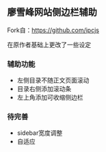 ## 廖雪峰网站侧边栏辅助

Fork自：https://github.com/ipcjs 

在原作者基础上更改了一些设定

### 辅助功能
- 左侧目录不随正文页面滚动
- 目录右侧添加滚动条
- 左上角添加可收缩侧边栏
### 待完善
- sidebar宽度调整
- 自适应
